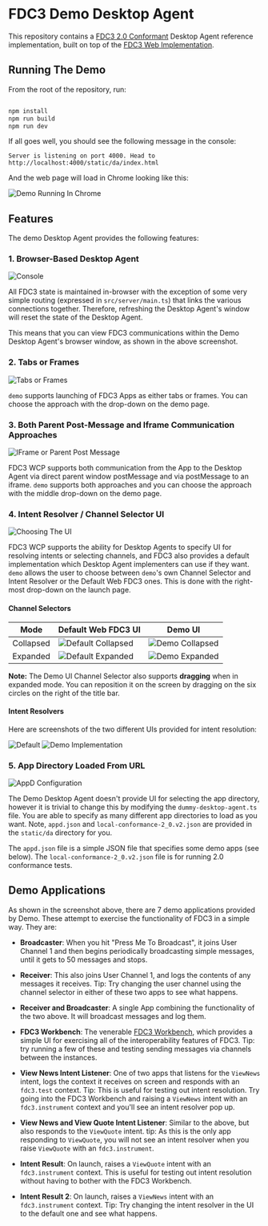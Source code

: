 # FDC3 Demo Desktop Agent

This repository contains a [FDC3 2.0 Conformant](../../fdc3-conformance/README.md) Desktop Agent reference implementation, built on top of the [FDC3 Web Implementation](../fdc3-web-impl/README.md).

## Running The Demo

From the root of the repository, run:

```bash

npm install
npm run build
npm run dev

```

If all goes well, you should see the following message in the console:

```
Server is listening on port 4000. Head to http://localhost:4000/static/da/index.html
```

And the web page will load in Chrome looking like this:

![Demo Running In Chrome](./images/demo.png)

## Features

The demo Desktop Agent provides the following features:


### 1. Browser-Based Desktop Agent 

![Console](./images/console.png)

All FDC3 state is maintained in-browser with the exception of some very simple routing (expressed in `src/server/main.ts`) that links the various connections together.  Therefore, refreshing the Desktop Agent's window will reset the state of the Desktop Agent.

This means that you can view FDC3 communications within the Demo Desktop Agent's browser window, as shown in the above screenshot.

### 2. Tabs or Frames

![Tabs or Frames](./images/tab1.png)

`demo` supports launching of FDC3 Apps as either tabs or frames.  You can choose the approach with the drop-down on the demo page.

### 3.  Both Parent Post-Message and Iframe Communication Approaches

![IFrame or Parent Post Message](./images/tab2.png)

FDC3 WCP supports both communication from the App to the Desktop Agent via direct parent window postMessage and via postMessage to an iframe.  `demo` supports both approaches and you can choose the approach with the middle drop-down on the demo page.

### 4. Intent Resolver / Channel Selector UI

![Choosing The UI](./images/tab3.png)

FDC3 WCP supports the ability for Desktop Agents to specify UI for resolving intents or selecting channels, and FDC3 also provides a default implementation which Desktop Agent implementers can use if they want.  `demo` allows the user to choose between `demo`'s own Channel Selector and Intent Resolver or the Default Web FDC3 ones.  This is done with the right-most drop-down on the launch page.  

#### Channel Selectors

|Mode           | Default Web FDC3 UI | Demo UI |
|---------------|---------------------|---------|
|Collapsed      |![Default Collapsed](/images/channel-selector/default-collapsed.png)|![Demo Collapsed](/images/channel-selector/demo-collapsed.png)| 
|Expanded       |![Default Expanded](/images/channel-selector/default-expanded.png)|![Demo Expanded](/images/channel-selector/demo-expanded.png)|

**Note:** The Demo UI Channel Selector also supports **dragging** when in expanded mode.  You can reposition it on the screen by dragging on the six circles on the right of the title bar.

#### Intent Resolvers

Here are screenshots of the two different UIs provided for intent resolution:

![Default](./images/intent-resolver/default.png)  ![Demo Implementation](./images/intent-resolver/demo-implementation.png)

### 5. App Directory Loaded From URL

![AppD Configuration](./images/appd.png)

The Demo Desktop Agent doesn't provide UI for selecting the app directory, however it is trivial to change this by modifying the `dummy-desktop-agent.ts` file.  You are able to specify as many different app directories to load as you want.  Note, `appd.json` and `local-conformance-2_0.v2.json` are provided in the `static/da` directory for you.

The `appd.json` file is a simple JSON file that specifies some demo apps (see below).  The `local-conformance-2_0.v2.json` file is for running 2.0 conformance tests.

## Demo Applications

As shown in the screenshot above, there are 7 demo applications provided by Demo.   These attempt to exercise the functionality of FDC3 in a simple way.  They are:

- **Broadcaster**: When you hit "Press Me To Broadcast", it joins User Channel 1 and then begins periodically broadcasting simple messages, until it gets to 50 messages and stops.  

- **Receiver**: This also joins User Channel 1, and logs the contents of any messages it receives.  Tip: Try changing the user channel using the channel selector in either of these two apps to see what happens.

- **Receiver and Broadcaster**: A single App combining the functionality of the two above.  It will broadcast messages and log them.

- **FDC3 Workbench**:  The venerable [FDC3 Workbench](../../fdc3-workbench/README.md), which provides a simple UI for exercising all of the interoperability features of FDC3.  Tip: try running a few of these and testing sending messages via channels between the instances.

- **View News Intent Listener**: One of two apps that listens for the `ViewNews` intent, logs the context it receives on screen and responds with an `fdc3.test` context.  Tip: This is useful for testing out intent resolution. Try going into the FDC3 Workbench and raising a `ViewNews` intent with an `fdc3.instrument` context and you'll see an intent resolver pop up.  

- **View News and View Quote Intent Listener**: Similar to the above, but also responds to the `ViewQuote` intent.  tip: As this is the only app responding to `ViewQuote`, you will not see an intent resolver when you raise `ViewQuote` with an `fdc3.instrument`.

- **Intent Result**: On launch, raises a `ViewQuote` intent with an `fdc3.instrument` context.  This is useful for testing out intent resolution without having to bother with the FDC3 Workbench.

- **Intent Result 2**: On launch, raises a `ViewNews` intent with an `fdc3.instrument` context.    Tip: Try changing the intent resolver in the UI to the default one and see what happens.